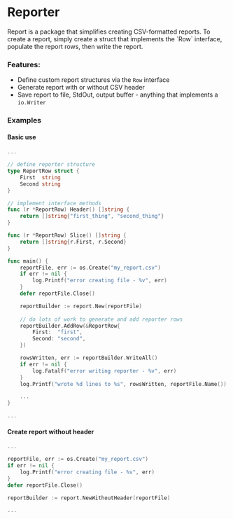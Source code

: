 Reporter
===
<p>Report is a package that simplifies creating CSV-formatted reports. To create a report, simply create a struct that implements the `Row` interface, populate the report rows, then write the report.<p>

### Features:
* Define custom report structures via the `Row` interface
* Generate report with or without CSV header
* Save report to file, StdOut, output buffer - anything that implements a `io.Writer`

### Examples
#### Basic use
```go
...

// define reporter structure
type ReportRow struct {
	First  string
	Second string
}

// implement interface methods
func (r *ReportRow) Header() []string {
	return []string{"first_thing", "second_thing"}
}

func (r *ReportRow) Slice() []string {
	return []string{r.First, r.Second}
}

func main() {
	reportFile, err := os.Create("my_report.csv")
	if err != nil {
		log.Printf("error creating file - %v", err)
	}
	defer reportFile.Close()

	reportBuilder := report.New(reportFile)
	
	// do lots of work to generate and add reporter rows
	reportBuilder.AddRow(&ReportRow{
		First:  "first",
		Second: "second",
	})

	rowsWritten, err := reportBuilder.WriteAll()
	if err != nil {
		log.Fatalf("error writing reporter - %v", err)
	}
	log.Printf("wrote %d lines to %s", rowsWritten, reportFile.Name())

	...
}

...
```

#### Create report without header
```go
...

reportFile, err := os.Create("my_report.csv")
if err != nil {
    log.Printf("error creating file - %v", err)
}
defer reportFile.Close()

reportBuilder := report.NewWithoutHeader(reportFile)

...
```

